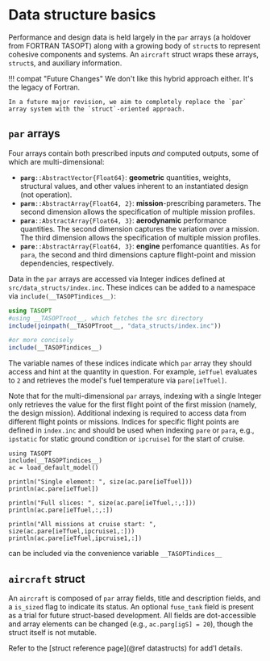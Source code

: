# Data structure basics

Performance and design data is held largely in the `par` arrays (a holdover from FORTRAN TASOPT) along with a growing body of `struct`s to represent cohesive components and systems. An `aircraft` struct wraps these arrays, `struct`s, and auxiliary information.

!!! compat "Future Changes"
    We don't like this hybrid approach either. It's the legacy of Fortran.

    In a future major revision, we aim to completely replace the `par` array system with the `struct`-oriented approach.

## `par` arrays

Four arrays contain both prescribed inputs *and* computed outputs, some of which are multi-dimensional:

  - **`parg`**`::AbstractVector{Float64}`:  **geometric** quantities, weights, structural values, and other values inherent to an instantiated design (not operation).
  - **`parm`**`::AbstractArray{Float64, 2}`:  **mission**-prescribing parameters. The second dimension allows the specification of multiple mission profiles.
  - **`para`**`::AbstractArray{Float64, 3}`:  **aerodynamic** performance quantities. The second dimension captures the variation over a mission. The third dimension allows the specification of multiple mission profiles.
  - **`pare`**`::AbstractArray{Float64, 3}`:  **engine** perfomance quantities. As for `para`, the second and third dimensions capture flight-point and mission dependencies, respectively.

Data in the `par` arrays are accessed via Integer indices defined at `src/data_structs/index.inc`. These indices can be added to a namespace via `include(__TASOPTindices__)`:

```julia
using TASOPT
#using __TASOPTroot__, which fetches the src directory
include(joinpath(__TASOPTroot__, "data_structs/index.inc"))

#or more concisely
include(__TASOPTindices__)
```

The variable names of these indices indicate which `par` array they should access and hint at the quantity in question. For example, `ieTfuel` evaluates to `2` and retrieves the model's fuel temperature via `pare[ieTfuel]`. 

Note that for the multi-dimensional `par` arrays, indexing with a single Integer only retrieves the value for the first flight point of the first mission (namely, the design mission). Additional indexing is required to access data from different flight points or missions. Indices for specific flight points are defined in `index.inc` and should be used when indexing `pare` or `para`, e.g., `ipstatic` for static ground condition or `ipcruise1` for the start of cruise.


```@example dataaccess
using TASOPT
include(__TASOPTindices__)
ac = load_default_model()

println("Single element: ", size(ac.pare[ieTfuel]))
println(ac.pare[ieTfuel])

println("Full slices: ", size(ac.pare[ieTfuel,:,:]))
println(ac.pare[ieTfuel,:,:])

println("All missions at cruise start: ", size(ac.pare[ieTfuel,ipcruise1,:]))
println(ac.pare[ieTfuel,ipcruise1,:])

```



can be included via the convenience variable `__TASOPTindices__`






## `aircraft` struct

An `aircraft` is composed of `par` array fields, title and description fields, and a `is_sized` flag to indicate its status. An optional `fuse_tank` field is present as a trial for future struct-based development. All fields are dot-accessible and array elements can be changed (e.g., `ac.parg[igS] = 20`), though the struct itself is not mutable.

Refer to the [struct reference page](@ref datastructs) for add'l details.
